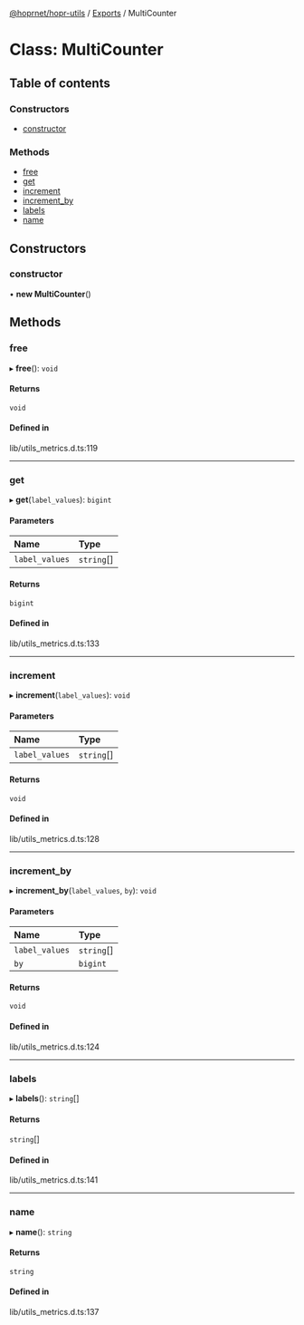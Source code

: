 [@hoprnet/hopr-utils](../README.md) / [Exports](../modules.md) / MultiCounter

# Class: MultiCounter

## Table of contents

### Constructors

- [constructor](MultiCounter.md#constructor)

### Methods

- [free](MultiCounter.md#free)
- [get](MultiCounter.md#get)
- [increment](MultiCounter.md#increment)
- [increment\_by](MultiCounter.md#increment_by)
- [labels](MultiCounter.md#labels)
- [name](MultiCounter.md#name)

## Constructors

### constructor

• **new MultiCounter**()

## Methods

### free

▸ **free**(): `void`

#### Returns

`void`

#### Defined in

lib/utils_metrics.d.ts:119

___

### get

▸ **get**(`label_values`): `bigint`

#### Parameters

| Name | Type |
| :------ | :------ |
| `label_values` | `string`[] |

#### Returns

`bigint`

#### Defined in

lib/utils_metrics.d.ts:133

___

### increment

▸ **increment**(`label_values`): `void`

#### Parameters

| Name | Type |
| :------ | :------ |
| `label_values` | `string`[] |

#### Returns

`void`

#### Defined in

lib/utils_metrics.d.ts:128

___

### increment\_by

▸ **increment_by**(`label_values`, `by`): `void`

#### Parameters

| Name | Type |
| :------ | :------ |
| `label_values` | `string`[] |
| `by` | `bigint` |

#### Returns

`void`

#### Defined in

lib/utils_metrics.d.ts:124

___

### labels

▸ **labels**(): `string`[]

#### Returns

`string`[]

#### Defined in

lib/utils_metrics.d.ts:141

___

### name

▸ **name**(): `string`

#### Returns

`string`

#### Defined in

lib/utils_metrics.d.ts:137
